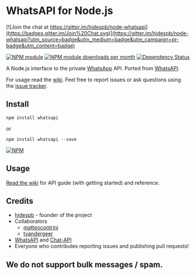 # WhatsAPI for Node.js

[![Join the chat at https://gitter.im/hidespb/node-whatsapi](https://badges.gitter.im/Join%20Chat.svg)](https://gitter.im/hidespb/node-whatsapi?utm_source=badge&utm_medium=badge&utm_campaign=pr-badge&utm_content=badge)

[![NPM module](http://img.shields.io/npm/v/whatsapi.svg)](https://www.npmjs.org/package/whatsapi)
[![NPM module downloads per month](http://img.shields.io/npm/dm/whatsapi.svg)](https://www.npmjs.org/package/whatsapi)
[![Dependency Status](https://david-dm.org/hidespb/node-whatsapi.svg)](https://david-dm.org/hidespb/node-whatsapi)

A Node.js interface to the private [WhatsApp](http://whatsapp.com/) API. Ported from [WhatsAPI](https://github.com/mgp25/WhatsAPI-Official).

For usage read the [wiki](https://github.com/hidespb/node-whatsapi/wiki/).
Feel free to report issues or ask questions using the [issue tracker](https://github.com/hidespb/node-whatsapi/issues).

## Install
```
npm install whatsapi
```
or
```
npm install whatsapi --save
```
[![NPM](https://nodei.co/npm/whatsapi.png?compact=true)](https://www.npmjs.com/package/whatsapi)

## Usage
[Read the wiki](https://github.com/hidespb/node-whatsapi/wiki/) for API guide (with getting started) and reference.

## Credits
- [hidespb](https://github.com/hidespb) - founder of the project
- Collaborators
  - [matteocontrini](https://github.com/matteocontrini)
  - [tvandergeer](https://github.com/tvandergeer)
- [WhatsAPI](https://github.com/venomous0x/WhatsAPI) and [Chat-API](https://github.com/mgp25/Chat-API)
- Everyone who contributes reporting issues and publishing pull requests!

## We do not support bulk messages / spam.
